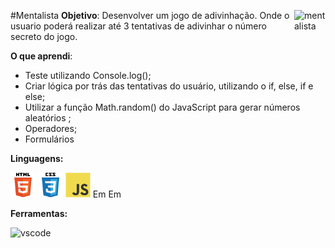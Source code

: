 #Mentalista
<img align="right" src="https://i.ibb.co/qxw8gLy/mentalista.png" alt="mentalista" width="50" height="50">
**Objetivo**:
Desenvolver um jogo de adivinhação. Onde o usuario poderá realizar até 3 tentativas de adivinhar o número secreto do jogo.



**O que aprendi**:
* Teste utilizando Console.log();
* Criar lógica por trás das tentativas do usuário,         utilizando o if, else, if e else;
* Utilizar a função Math.random() do JavaScript para gerar números aleatórios ;
* Operadores;
* Formulários



**Linguagens:**
 
<p align="left">
<img src="https://raw.githubusercontent.com/devicons/devicon/master/icons/html5/html5-original-wordmark.svg" alt="html5" width="40" height="40"/> 
<img src="https://raw.githubusercontent.com/devicons/devicon/master/icons/css3/css3-original-wordmark.svg" alt="css3" width="40" height="40"/> 
<img src="https://raw.githubusercontent.com/devicons/devicon/master/icons/javascript/javascript-original.svg" alt="javascript" width="40" height="40"/>
Em
Em
 
**Ferramentas:**
<p align="left">
<img src="https://i.ibb.co/qRxV2fK/download.png" alt="vscode" width="40" height="40"/>

